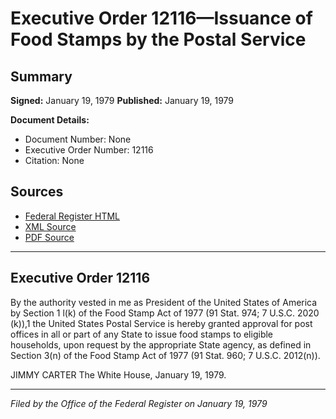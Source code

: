 # Executive Order 12116—Issuance of Food Stamps by the Postal Service

## Summary

**Signed:** January 19, 1979
**Published:** January 19, 1979

**Document Details:**
- Document Number: None
- Executive Order Number: 12116
- Citation: None

## Sources
- [Federal Register HTML](https://www.presidency.ucsb.edu/documents/executive-order-12116-issuance-food-stamps-the-postal-service)
- [XML Source](None)
- [PDF Source](None)

---

## Executive Order 12116

By the authority vested in me as President of the United States of America by Section 1 l(k) of the Food Stamp Act of 1977 (91 Stat. 974; 7 U.S.C. 2020 (k)),1 the United States Postal Service is hereby granted approval for post offices in all or part of any State to issue food stamps to eligible households, upon request by the appropriate State agency, as defined in Section 3(n) of the Food Stamp Act of 1977 (91 Stat. 960; 7 U.S.C. 2012(n)).

JIMMY CARTER
The White House,
January 19, 1979.

---

*Filed by the Office of the Federal Register on January 19, 1979*
